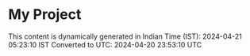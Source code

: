 # My Project

This content is dynamically generated in Indian Time (IST): 2024-04-21 05:23:10 IST
Converted to UTC: 2024-04-20 23:53:10 UTC
